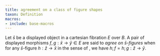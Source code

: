 ```yaml
---
title: agreement on a class of figure shapes
taxon: Definition
macros:
- include: base-macros
---
```


Let $\bar{s}$ be a displayed object in a cartesian fibration $E$ over $B$.
A pair of displayed morphisms $f,g:\bar{x}\to \bar{y}\in E$ are said to
*agree on $\bar{s}$-figures* when for any $\bar{s}$-figure
$h : \bar{z}\to \bar{x}$ in the sense of [](frct-002K), we have $h;f = h;g : \bar{z}\to \bar{y}$.
